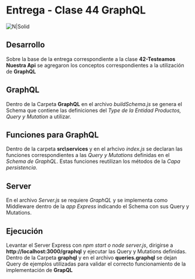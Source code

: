 # Entrega - Clase 44 GraphQL
![N|Solid](https://cdn0.iconfinder.com/data/icons/mobile-basic-vol-1/32/Filter-48.png)
## Desarrollo
Sobre la base de la entrega correspondiente a la clase **42-Testeamos Nuestra Api** se agregaron los conceptos correspondientes a la utilización de **GraphQL**
## GraphQL
Dentro de la Carpeta **GraphQL** en el archivo *buildSchema.js* se genera el Schema que contiene las definiciones del *Type de la Entidad Productos, Query y Mutation* a utilizar. 
## Funciones para GraphQL
Dentro de la carpeta **src\services** y en el arhcivo *index.js* se declaran las funciones correspondientes a las *Query y Mutations* definidas en el *Schema de GraphQL*.
Estas funciones reutilizan los métodos de la *Capa persistencia*.

## Server
En el archivo *Server.js* se requiere *GraphQL* y se implementa como Middleware dentro de la *app Express* indicando el Schema con sus Query y Mutations.

## Ejecución
Levantar el Server Express con *npm start o node server.js*, dirigirse a **http://localhost:3000/graphql** y ejecutar las Query y Mutations definidas. Dentro de la Carpeta **graphql** y en el archivo **queries.graphql** se dejan Query de ejemplos utilizadas para validar el correcto funcionamiento de la implementación de **GrapQL**